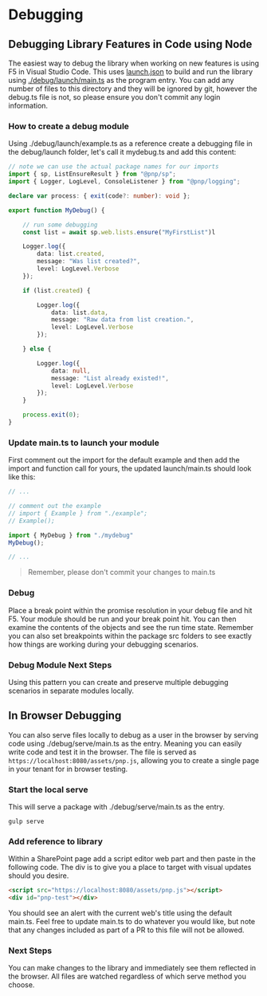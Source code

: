 # Debugging

## Debugging Library Features in Code using Node

The easiest way to debug the library when working on new features is using F5 in Visual Studio Code. This uses [launch.json](https://github.com/pnp/pnpjs/blob/master/.vscode/launch.json) to build and run the library using [./debug/launch/main.ts](https://github.com/pnp/pnpjs/blob/master/debug/launch/main.ts) as the program entry. You can add any number of files to this directory and they will be ignored by git, however the debug.ts file is not, so please ensure you don't commit any login information.

### How to create a debug module

Using ./debug/launch/example.ts as a reference create a debugging file in the debug/launch folder, let's call it mydebug.ts and add this content:

```TypeScript
// note we can use the actual package names for our imports
import { sp, ListEnsureResult } from "@pnp/sp";
import { Logger, LogLevel, ConsoleListener } from "@pnp/logging";

declare var process: { exit(code?: number): void };

export function MyDebug() {

    // run some debugging
    const list = await sp.web.lists.ensure("MyFirstList")l

    Logger.log({
        data: list.created,
        message: "Was list created?",
        level: LogLevel.Verbose
    });

    if (list.created) {

        Logger.log({
            data: list.data,
            message: "Raw data from list creation.",
            level: LogLevel.Verbose
        });

    } else {

        Logger.log({
            data: null,
            message: "List already existed!",
            level: LogLevel.Verbose
        });
    }

    process.exit(0);
}
```

### Update main.ts to launch your module

First comment out the import for the default example and then add the import and function call for yours, the updated launch/main.ts should look like this:

```TypeScript
// ...

// comment out the example
// import { Example } from "./example";
// Example();

import { MyDebug } from "./mydebug"
MyDebug();

// ...
```

> Remember, please don't commit your changes to main.ts

### Debug

Place a break point within the promise resolution in your debug file and hit F5. Your module should be run and your break point hit. You can then examine the contents of the objects and see the run time state. Remember you can also set breakpoints within the package src folders to see exactly how things are working during your debugging scenarios.

### Debug Module Next Steps

Using this pattern you can create and preserve multiple debugging scenarios in separate modules locally.

## In Browser Debugging

You can also serve files locally to debug as a user in the browser by serving code using ./debug/serve/main.ts as the entry. Meaning you can easily
write code and test it in the browser. The file is served as `https://localhost:8080/assets/pnp.js`, allowing you to create a single page in your tenant for in browser testing.

### Start the local serve

This will serve a package with ./debug/serve/main.ts as the entry.

`gulp serve`

### Add reference to library

Within a SharePoint page add a script editor web part and then paste in the following code. The div is to give you a place to target with visual updates should you desire.

```HTML
<script src="https://localhost:8080/assets/pnp.js"></script>
<div id="pnp-test"></div>
```

You should see an alert with the current web's title using the default main.ts. Feel free to update main.ts to do whatever you would like, but note that any changes
included as part of a PR to this file will not be allowed.

### Next Steps

You can make changes to the library and immediately see them reflected in the browser. All files are watched regardless of which serve method you choose.
